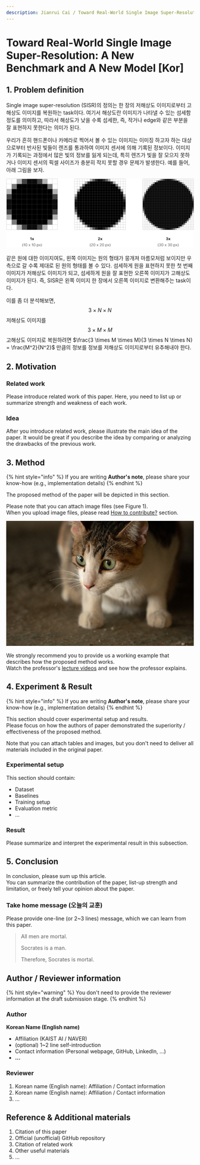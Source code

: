 ```yaml
---
description: Jianrui Cai / Toward Real-World Single Image Super-Resolution: A New Benchmark and A New Model / ICCV 2019 Oral
---
```


# Toward Real-World Single Image Super-Resolution: A New Benchmark and A New Model \[Kor\]

##  1. Problem definition

 Single image super-resolution (SISR)의 정의는 한 장의 저해상도 이미지로부터 고해상도 이미지를 복원하는 task이다. 여기서 해상도란 이미지가 나타낼 수 있는 섬세함 정도를 의미하고, 따라서 해상도가 낮을 수록 섬세한, 즉, 작거나 edge와 같은 부분을 잘 표현하지 못한다는 의미가 된다.

 우리가 흔히 핸드폰이나 카메라로 찍어서 볼 수 있는 이미지는 이미징 하고자 하는 대상으로부터 반사된 빛들이 렌즈를 통과하여 이미지 센서에 의해 기록된 정보이다. 이미지가 기록되는 과정에서 많은 빛의 정보를 잃게 되는데, 특히 렌즈가 빛을 잘 모으지 못하거나 이미지 센서의 픽셀 사이즈가 충분히 작지 못할 경우 문제가 발생한다. 예를 들어, 아래 그림을 보자. 
 
 <p align="center">
 <img src="../../.gitbook/assets/image-resolution.png"/>
 </p>
같은 원에 대한 이미지여도, 왼쪽 이미지는 원의 형태가 뭉개져 마름모처럼 보이지만 우측으로 갈 수록 제대로 된 원의 형태를 볼 수 있다. 섬세하게 원을 표현하지 못한 첫 번째 이미지가 저해상도 이미지가 되고, 섬세하게 원을 잘 표현한 오른쪽 이미지가 고해상도 이미지가 된다. 즉, SISR은 왼쪽 이미지 한 장에서 오른쪽 이미지로 변환해주는 task이다. 

 이를 좀 더 분석해보면, $$3 \times N \times N$$ 저해상도 이미지를 $$3 \times M \times M$$ 고해상도 이미지로 복원하려면 $\frac{3 \times M \times M}{3 \times N \times N} = \frac{M^2}{N^2}$ 만큼의 정보를 정보를 저해상도 이미지로부터 유추해내야 한다.

## 2. Motivation

 

### Related work

Please introduce related work of this paper. Here, you need to list up or summarize strength and weakness of each work.

### Idea

After you introduce related work, please illustrate the main idea of the paper. It would be great if you describe the idea by comparing or analyzing the drawbacks of the previous work.

## 3. Method

{% hint style="info" %}
If you are writing **Author's note**, please share your know-how \(e.g., implementation details\)
{% endhint %}

The proposed method of the paper will be depicted in this section.

Please note that you can attach image files \(see Figure 1\).  
When you upload image files, please read [How to contribute?](../../how-to-contribute.md#image-file-upload) section.

![Figure 1: You can freely upload images in the manuscript.](../../.gitbook/assets/cat-example.jpg)

We strongly recommend you to provide us a working example that describes how the proposed method works.  
Watch the professor's [lecture videos](https://www.youtube.com/playlist?list=PLODUp92zx-j8z76RaVka54d3cjTx00q2N) and see how the professor explains.

## 4. Experiment & Result

{% hint style="info" %}
If you are writing **Author's note**, please share your know-how \(e.g., implementation details\)
{% endhint %}

This section should cover experimental setup and results.  
Please focus on how the authors of paper demonstrated the superiority / effectiveness of the proposed method.

Note that you can attach tables and images, but you don't need to deliver all materials included in the original paper.

### Experimental setup

This section should contain:

* Dataset
* Baselines
* Training setup
* Evaluation metric
* ...

### Result

Please summarize and interpret the experimental result in this subsection.

## 5. Conclusion

In conclusion, please sum up this article.  
You can summarize the contribution of the paper, list-up strength and limitation, or freely tell your opinion about the paper.

### Take home message \(오늘의 교훈\)

Please provide one-line \(or 2~3 lines\) message, which we can learn from this paper.

> All men are mortal.
>
> Socrates is a man.
>
> Therefore, Socrates is mortal.

## Author / Reviewer information

{% hint style="warning" %}
You don't need to provide the reviewer information at the draft submission stage.
{% endhint %}

### Author

**Korean Name \(English name\)** 

* Affiliation \(KAIST AI / NAVER\)
* \(optional\) 1~2 line self-introduction
* Contact information \(Personal webpage, GitHub, LinkedIn, ...\)
* **...**

### Reviewer

1. Korean name \(English name\): Affiliation / Contact information
2. Korean name \(English name\): Affiliation / Contact information
3. ...

## Reference & Additional materials

1. Citation of this paper
2. Official \(unofficial\) GitHub repository
3. Citation of related work
4. Other useful materials
5. ...

